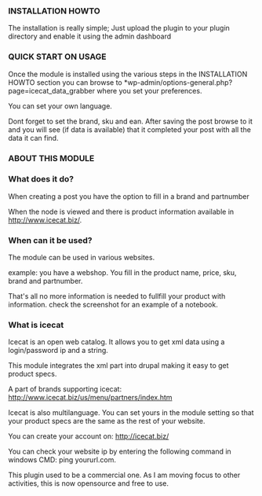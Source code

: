###     INSTALLATION HOWTO  ###
The installation is really simple;
Just upload the plugin to your plugin directory and enable it using the admin dashboard

###     QUICK START ON USAGE    ###

Once the module is installed using the various steps in the INSTALLATION HOWTO section
you can browse to *wp-admin/options-general.php?page=icecat_data_grabber where you set your preferences.

You can set your own language.

Dont forget to set the brand, sku and ean. After saving the post browse to it and you
will see (if data is available) that it completed your post with all the data it can find.

###     ABOUT THIS MODULE   ###

### What does it do?

When creating a post you have the option to fill in a brand and partnumber

When the node is viewed and there is product information available in http://www.icecat.biz/.

### When can it be used?

The module can be used in various websites.

example: you have a webshop. You fill in the product name, price, sku, brand and partnumber.

That's all no more information is needed to fullfill your product with information. check the screenshot for an example of a notebook.

### What is icecat

Icecat is an open web catalog. It allows you to get xml data using a login/password ip and a string.

This module integrates the xml part into drupal making it easy to get product specs.

A part of brands supporting icecat:
http://www.icecat.biz/us/menu/partners/index.htm

Icecat is also multilanguage. You can set yours in the module setting so that your product specs are the same as the rest of your website.

You can create your account on: http://icecat.biz/

You can check your website ip by entering the following command in windows CMD: ping yoururl.com.

This plugin used to be a commercial one. As I am moving focus to other activities, this is now opensource and free to use.
